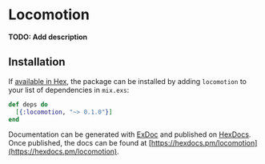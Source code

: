 # Locomotion

**TODO: Add description**

## Installation

If [available in Hex](https://hex.pm/docs/publish), the package can be installed
by adding `locomotion` to your list of dependencies in `mix.exs`:

```elixir
def deps do
  [{:locomotion, "~> 0.1.0"}]
end
```

Documentation can be generated with [ExDoc](https://github.com/elixir-lang/ex_doc)
and published on [HexDocs](https://hexdocs.pm). Once published, the docs can
be found at [https://hexdocs.pm/locomotion](https://hexdocs.pm/locomotion).

